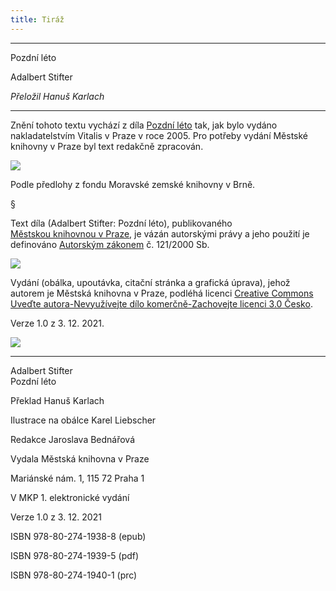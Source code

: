 ```yaml
---
title: Tiráž
---
```


***

Pozdní léto

Adalbert Stifter

_Přeložil Hanuš Karlach_


***

Znění tohoto textu vychází z díla [Pozdní léto](https://search.mlp.cz/cz/titul/pozdni-leto/2466208/#book-content) tak, jak bylo vydáno nakladatelstvím Vitalis v Praze v roce 2005. Pro potřeby vydání Městské knihovny v Praze byl text redakčně zpracován.

![](../Images/MZK_logo_tyrkys_transparent.jpg)

Podle předlohy z fondu Moravské zemské knihovny v Brně.

§

Text díla (Adalbert Stifter: Pozdní léto), publikovaného [Městskou knihovnou v Praze](https://www.mlp.cz/cz/), je vázán autorskými právy a jeho použití je definováno [Autorským zákonem](https://www.mkcr.cz/predpisy-zakonu-709.html) č. 121/2000 Sb.

![](../Images/image001.jpg)

Vydání (obálka, upoutávka, citační stránka a grafická úprava), jehož autorem je Městská knihovna v Praze, podléhá licenci [Creative Commons Uveďte autora-Nevyužívejte dílo komerčně-Zachovejte licenci 3.0 Česko](https://creativecommons.org/licenses/by-nc-sa/3.0/cz/).

  

Verze 1.0 z 3. 12. 2021.

![](../Images/image002.jpg)


***

Adalbert Stifter  
Pozdní léto

Překlad Hanuš Karlach

  

Ilustrace na obálce Karel Liebscher

  

Redakce Jaroslava Bednářová

Vydala Městská knihovna v Praze

  

Mariánské nám. 1, 115 72 Praha 1

V MKP 1. elektronické vydání

  

Verze 1.0 z 3. 12. 2021

ISBN 978-80-274-1938-8 (epub)

  

ISBN 978-80-274-1939-5 (pdf)

  

ISBN 978-80-274-1940-1 (prc)
